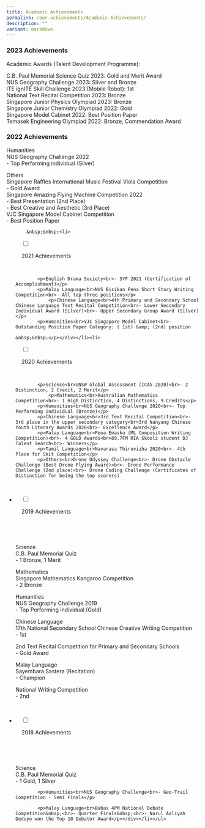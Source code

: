 ```yaml
---
title: Academic Achievements
permalink: /our-achievements/Academic-Achievements/
description: ""
variant: markdown
---
```

### **2023 Achievements**

Academic Awards (Talent Development Programme):

C.B. Paul Memorial Science Quiz 2023: Gold and Merit Award<br>
NUS Geography Challenge 2023: Silver and Bronze<br>
ITE ignITE Skill Challenge 2023 (Mobile Robot): 1st<br>
National Text Recital Competition 2023: Bronze<br>
Singapore Junior Physics Olympiad 2023: Bronze<br>
Singapore Junior Chemistry Olympiad 2022: Gold<br>
Singapore Model Cabinet 2022: Best Position Paper<br>
Temasek Engineering Olympiad 2022: Bronze, Commendation Award<br>


### **2022 Achievements**

Humanities<br>NUS Geography Challenge 2022<br>- Top Performing individual (Silver)

Others<br>Singapore Raffles International Music Festival Viola Competition<br>- Gold Award<br>Singapore Amazing Flying Machine Competition 2022<br>- Best Presentation (2nd Place)<br>- Best Creative and Aesthetic (3rd Place)<br>VJC Singapore Model Cabinet Competition<br>- Best Position Paper
	
<ul class="jekyllcodex_accordion">
	
		&nbsp;&nbsp;<li>

&nbsp;&nbsp;&nbsp;&nbsp;<input type="checkbox" id="accordion2">

&nbsp;&nbsp;&nbsp;&nbsp;<label for="accordion2">2021 Achievements</label>

&nbsp;&nbsp;&nbsp;&nbsp;<div>
			
			<p>English Drama Society<br>- SYF 2021 (Certification of Accomplishment)</p>
			<p>Malay Language<br>NUS Bisikan Pena Short Story Writing Competition<br>- All top three positions</p>
				<p>Chinese Language<br>4th Primary and Secondary School Chinese Language Text Recital Competition<br>- Lower Secondary Individual Award (Silver)<br>- Upper Secondary Group Award (Silver)  </p>
			<p>Humanities<br>VJC Singapore Model Cabinet<br>- Outstanding Position Paper Category: ( 1st) &amp; (2nd) position
	
	&nbsp;&nbsp;</p></div></li><li>

&nbsp;&nbsp;&nbsp;&nbsp;<input type="checkbox" id="accordion3">

&nbsp;&nbsp;&nbsp;&nbsp;<label for="accordion3">2020 Achievements</label>

&nbsp;&nbsp;&nbsp;&nbsp;<div>
			
			<p>Science<br>UNSW Global Assessment (ICAS 2020)<br>- 2 Distinction, 2 Credit, 2 Merit</p>
				<p>Mathematics<br>Australian Mathematics Competition<br>- 1 High Distinction, 4 Distinctions, 9 Credits</p>
			<p>Humanities<br>NUS Geography Challenge 2020<br>- Top Performing individual (Bronze)</p>
			<p>Chinese Language<br>3rd Text Recital Competition<br>- 3rd place in the upper secondary category<br>3rd Nanyang Chinese Youth Literary Awards 2020<br>- Excellence Award</p>
			<p>Malay Language<br>Pena Emasku (ML Composition Writing Competition)<br>- 4 GOLD Awards<br>89.7FM RIA Skoolz student DJ Talent Search<br>- Winners</p>
			<p>Tamil Language<br>Navarasa Thiruvizha 2020<br>- 4th Place for Skit Competition</p>
			<p>Others<br>Drone Odyssey Challenge<br>- Drone Obstacle Challenge (Best Drone Flying Award)<br>- Drone Performance Challenge (2nd place)<br>- Drone Coding Challenge (Certificates of Distinction for being the top scorers)

&nbsp;&nbsp;</p></div></li><li>

&nbsp;&nbsp;&nbsp;&nbsp;<input type="checkbox" id="accordion4">

&nbsp;&nbsp;&nbsp;&nbsp;<label for="accordion4">2019 Achievements</label>

&nbsp;&nbsp;&nbsp;&nbsp;<div>

&nbsp;&nbsp;&nbsp;&nbsp;&nbsp;&nbsp;<p>Science<br>C.B. Paul Memorial Quiz<br>- 1 Bronze, 1 Merit</p>
			<p>Mathematics<br>Singapore Mathematics Kangaroo Competition<br>- 2 Bronze&nbsp;</p>
			<p>Humanities<br>NUS Geography Challenge 2019<br>- Top Performing individual (Gold)</p>
					<p>Chinese Language<br>17th National Secondary School Chinese Creative Writing Competition&nbsp;<br>- 1st</p>
			<p>2nd Text Recital Competition for Primary and Secondary Schools&nbsp;<br>- Gold Award  </p>
			<p>Malay Language<br>Sayembara Sastera (Recitation)<br>- Champion</p>
			<p>National Writing Competition&nbsp;<br>- 2nd

&nbsp;&nbsp;</p></div></li><li>

&nbsp;&nbsp;&nbsp;&nbsp;<input type="checkbox" id="accordion5">

&nbsp;&nbsp;&nbsp;&nbsp;<label for="accordion5">2018 Achievements</label>

&nbsp;&nbsp;&nbsp;&nbsp;<div>

&nbsp;&nbsp;&nbsp;&nbsp;&nbsp;&nbsp;<p>Science<br>C.B. Paul Memorial Quiz<br>- 1 Gold, 1 Silver</p>
			
			<p>Humanities<br>NUS Geography Challenge<br>- Geo-Trail Competition - Semi Finals</p>

			<p>Malay Language<br>Bahas 4PM National Debate Competition&nbsp;<br>- Quarter Finals&nbsp;<br>- Nurul Aaliyah Deduyo won the Top 10 Debator Award</p></div></li></ul>